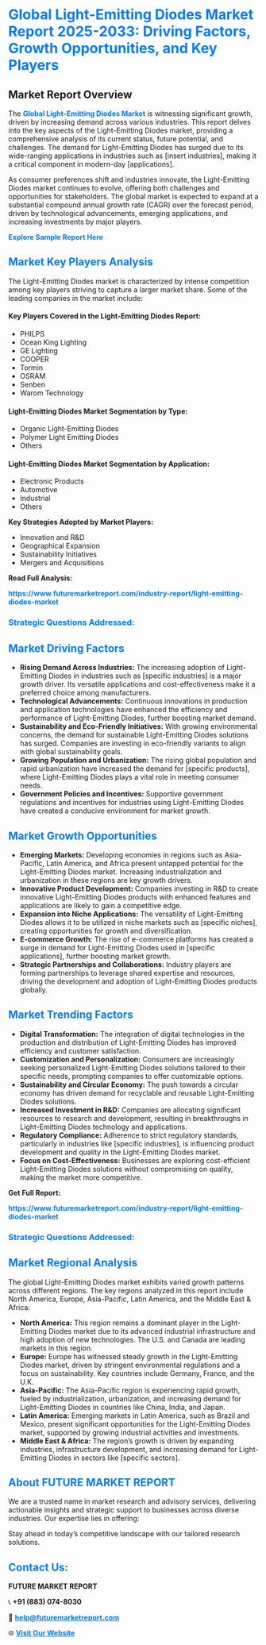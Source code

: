 <h1 style="color: #007BFF;">Global Light-Emitting Diodes Market Report 2025-2033: Driving Factors, Growth Opportunities, and Key Players</h1>

<section id="overview">
<h2>Market Report Overview</h2>
<p>The <a href="https://www.futuremarketreport.com/industry-report/light-emitting-diodes-market" style="color: #007BFF; text-decoration: none;"><strong>Global Light-Emitting Diodes Market</strong></a> is witnessing significant growth, driven by increasing demand across various industries. This report delves into the key aspects of the Light-Emitting Diodes market, providing a comprehensive analysis of its current status, future potential, and challenges. The demand for Light-Emitting Diodes has surged due to its wide-ranging applications in industries such as [insert industries], making it a critical component in modern-day [applications].</p>
<p>As consumer preferences shift and industries innovate, the Light-Emitting Diodes market continues to evolve, offering both challenges and opportunities for stakeholders. The global market is expected to expand at a substantial compound annual growth rate (CAGR) over the forecast period, driven by technological advancements, emerging applications, and increasing investments by major players.</p>
</section>

<section id="overview">
<p><a href="https://www.futuremarketreport.com/request-sample/reportId=76167" style="color: #007BFF; text-decoration: none;"><strong>Explore Sample Report Here</strong></a></p>
</section>

<section id="key-players">
<h2 style="color: #007BFF;">Market Key Players Analysis</h2>
<p>The Light-Emitting Diodes market is characterized by intense competition among key players striving to capture a larger market share. Some of the leading companies in the market include:</p>
<h4>Key Players Covered in the Light-Emitting Diodes Report:</h4>
<ul><li>PHILPS</li><li>Ocean King Lighting</li><li>GE Lighting</li><li>COOPER</li><li>Tormin</li><li>OSRAM</li><li>Senben</li><li>Warom Technology</li></ul>
<h4>Light-Emitting Diodes Market Segmentation by Type:</h4>
<ul><li>Organic Light-Emitting Diodes</li><li>Polymer Light Emitting Diodes</li><li>Others</li></ul>

<h4>Light-Emitting Diodes Market Segmentation by Application:</h4>
<ul><li>Electronic Products</li><li>Automotive</li><li>Industrial</li><li>Others</li></ul>
<p><strong>Key Strategies Adopted by Market Players:</strong></p>
<ul>
<li>Innovation and R&D</li>
<li>Geographical Expansion</li>
<li>Sustainability Initiatives</li>
<li>Mergers and Acquisitions</li>
</ul>
</section>

<section>
<p><strong>Read Full Analysis: </strong></p><a href="https://www.futuremarketreport.com/industry-report/light-emitting-diodes-market" style="color: #007BFF; text-decoration: none;"><strong>https://www.futuremarketreport.com/industry-report/light-emitting-diodes-market</strong></a>
<h3 style="color: #007BFF;">Strategic Questions Addressed:</h3>
</section>

<section id="driving-factors">
<h2 style="color: #007BFF;">Market Driving Factors</h2>
<ul>
<li><strong>Rising Demand Across Industries:</strong> The increasing adoption of Light-Emitting Diodes in industries such as [specific industries] is a major growth driver. Its versatile applications and cost-effectiveness make it a preferred choice among manufacturers.</li>
<li><strong>Technological Advancements:</strong> Continuous innovations in production and application technologies have enhanced the efficiency and performance of Light-Emitting Diodes, further boosting market demand.</li>
<li><strong>Sustainability and Eco-Friendly Initiatives:</strong> With growing environmental concerns, the demand for sustainable Light-Emitting Diodes solutions has surged. Companies are investing in eco-friendly variants to align with global sustainability goals.</li>
<li><strong>Growing Population and Urbanization:</strong> The rising global population and rapid urbanization have increased the demand for [specific products], where Light-Emitting Diodes plays a vital role in meeting consumer needs.</li>
<li><strong>Government Policies and Incentives:</strong> Supportive government regulations and incentives for industries using Light-Emitting Diodes have created a conducive environment for market growth.</li>
</ul>
</section>

<section id="growth-opportunities">
<h2 style="color: #007BFF;">Market Growth Opportunities</h2>
<ul>
<li><strong>Emerging Markets:</strong> Developing economies in regions such as Asia-Pacific, Latin America, and Africa present untapped potential for the Light-Emitting Diodes market. Increasing industrialization and urbanization in these regions are key growth drivers.</li>
<li><strong>Innovative Product Development:</strong> Companies investing in R&D to create innovative Light-Emitting Diodes products with enhanced features and applications are likely to gain a competitive edge.</li>
<li><strong>Expansion into Niche Applications:</strong> The versatility of Light-Emitting Diodes allows it to be utilized in niche markets such as [specific niches], creating opportunities for growth and diversification.</li>
<li><strong>E-commerce Growth:</strong> The rise of e-commerce platforms has created a surge in demand for Light-Emitting Diodes used in [specific applications], further boosting market growth.</li>
<li><strong>Strategic Partnerships and Collaborations:</strong> Industry players are forming partnerships to leverage shared expertise and resources, driving the development and adoption of Light-Emitting Diodes products globally.</li>
</ul>
</section>

<section id="trending-factors">
<h2 style="color: #007BFF;">Market Trending Factors</h2>
<ul>
<li><strong>Digital Transformation:</strong> The integration of digital technologies in the production and distribution of Light-Emitting Diodes has improved efficiency and customer satisfaction.</li>
<li><strong>Customization and Personalization:</strong> Consumers are increasingly seeking personalized Light-Emitting Diodes solutions tailored to their specific needs, prompting companies to offer customizable options.</li>
<li><strong>Sustainability and Circular Economy:</strong> The push towards a circular economy has driven demand for recyclable and reusable Light-Emitting Diodes solutions.</li>
<li><strong>Increased Investment in R&D:</strong> Companies are allocating significant resources to research and development, resulting in breakthroughs in Light-Emitting Diodes technology and applications.</li>
<li><strong>Regulatory Compliance:</strong> Adherence to strict regulatory standards, particularly in industries like [specific industries], is influencing product development and quality in the Light-Emitting Diodes market.</li>
<li><strong>Focus on Cost-Effectiveness:</strong> Businesses are exploring cost-efficient Light-Emitting Diodes solutions without compromising on quality, making the market more competitive.</li>
</ul>
</section>

<section>
<p><strong>Get Full Report: </strong></p><a href="https://www.futuremarketreport.com/industry-report/light-emitting-diodes-market" style="color: #007BFF; text-decoration: none;"><strong>https://www.futuremarketreport.com/industry-report/light-emitting-diodes-market</strong></a>
<h3 style="color: #007BFF;">Strategic Questions Addressed:</h3>
</section>


<section id="regional-analysis">
<h2 style="color: #007BFF;">Market Regional Analysis</h2>
<p>The global Light-Emitting Diodes market exhibits varied growth patterns across different regions. The key regions analyzed in this report include North America, Europe, Asia-Pacific, Latin America, and the Middle East & Africa:</p>
<ul>
<li><strong>North America:</strong> This region remains a dominant player in the Light-Emitting Diodes market due to its advanced industrial infrastructure and high adoption of new technologies. The U.S. and Canada are leading markets in this region.</li>
<li><strong>Europe:</strong> Europe has witnessed steady growth in the Light-Emitting Diodes market, driven by stringent environmental regulations and a focus on sustainability. Key countries include Germany, France, and the U.K.</li>
<li><strong>Asia-Pacific:</strong> The Asia-Pacific region is experiencing rapid growth, fueled by industrialization, urbanization, and increasing demand for Light-Emitting Diodes in countries like China, India, and Japan.</li>
<li><strong>Latin America:</strong> Emerging markets in Latin America, such as Brazil and Mexico, present significant opportunities for the Light-Emitting Diodes market, supported by growing industrial activities and investments.</li>
<li><strong>Middle East & Africa:</strong> The region’s growth is driven by expanding industries, infrastructure development, and increasing demand for Light-Emitting Diodes in sectors like [specific sectors].</li>
</ul>
</section>

<footer>
<h2 style="color: #007BFF;">About FUTURE MARKET REPORT</h2>
<p>We are a trusted name in market research and advisory services, delivering actionable insights and strategic support to businesses across diverse industries. Our expertise lies in offering:</p>

<p>Stay ahead in today’s competitive landscape with our tailored research solutions.</p>

<h2 style="color: #007BFF;">Contact Us:</h2>
<p><strong>FUTURE MARKET REPORT</strong></p>
<p>📞 <strong>+91 (883) 074-8030</strong></p>
<p>📧 <strong><a href="mailto:help@futuremarketreport.com" style="color: #007BFF;">help@futuremarketreport.com</a></strong></p>
<p>🌐 <strong><a href="https://www.futuremarketreport.com/" style="color: #007BFF;">Visit Our Website</a></strong></p>
</footer>